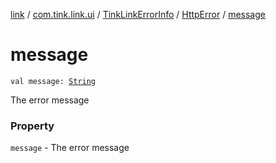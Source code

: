 [link](../../../index.md) / [com.tink.link.ui](../../index.md) / [TinkLinkErrorInfo](../index.md) / [HttpError](index.md) / [message](./message.md)

# message

`val message: `[`String`](https://kotlinlang.org/api/latest/jvm/stdlib/kotlin/-string/index.html)

The error message

### Property

`message` - The error message